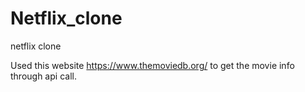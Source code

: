# Netflix_clone
netflix clone


Used this website https://www.themoviedb.org/ to get the movie info through api call.
